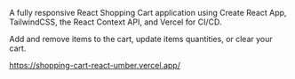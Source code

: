 A fully responsive React Shopping Cart application using
Create React App, TailwindCSS, the React Context API, and Vercel for
CI/CD.

Add and remove items to the cart, update items quantities, or clear
your cart.

https://shopping-cart-react-umber.vercel.app/
